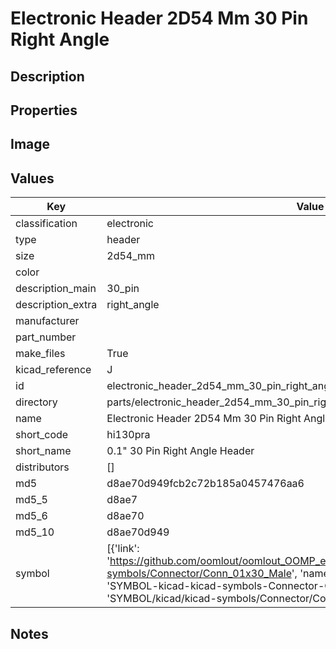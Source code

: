 # Electronic Header 2D54 Mm 30 Pin Right Angle

## Description

## Properties


## Image


## Values

| Key | Value |
| --- | --- |
| classification | electronic |
| type | header |
| size | 2d54_mm |
| color |  |
| description_main | 30_pin |
| description_extra | right_angle |
| manufacturer |  |
| part_number |  |
| make_files | True |
| kicad_reference | J |
| id | electronic_header_2d54_mm_30_pin_right_angle |
| directory | parts/electronic_header_2d54_mm_30_pin_right_angle |
| name | Electronic Header 2D54 Mm 30 Pin Right Angle |
| short_code | hi130pra |
| short_name | 0.1" 30 Pin Right Angle Header |
| distributors | [] |
| md5 | d8ae70d949fcb2c72b185a0457476aa6 |
| md5_5 | d8ae7 |
| md5_6 | d8ae70 |
| md5_10 | d8ae70d949 |
| symbol | [{'link': 'https://github.com/oomlout/oomlout_OOMP_eda_V2/tree/main/SYMBOL/kicad/kicad-symbols/Connector/Conn_01x30_Male', 'name': 'Connector : Conn_01x30_Male', 'id': 'SYMBOL-kicad-kicad-symbols-Connector-Conn_01x30_Male', 'directory': 'SYMBOL/kicad/kicad-symbols/Connector/Conn_01x30_Male/'}] |

## Notes

